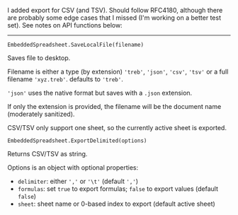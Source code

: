 

I added export for CSV (and TSV). Should follow RFC4180, although
there are probably some edge cases that I missed (I'm working on a 
better test set). See notes on API functions below:

---

```
EmbeddedSpreadsheet.SaveLocalFile(filename)
```

Saves file to desktop. 

Filename is either a type (by extension) `'treb'`, `'json'`, `'csv'`, `'tsv'`
or a full filename `'xyz.treb'`. defaults to `'treb'`.

`'json'` uses the native format but saves with a `.json` extension. 

If only the extension is provided, the filename will be the document name 
(moderately sanitized).

CSV/TSV only support one sheet, so the currently active sheet is exported.

```
EmbeddedSpreadsheet.ExportDelimited(options)
```

Returns CSV/TSV as string. 

Options is an object with optional properties:

 - `delimiter`: either `','` or `'\t'` (default `','`)
 - `formulas`: set `true` to export formulas; `false` to export values (default `false`)
 - `sheet`: sheet name or 0-based index to export (default active sheet)
 
 



